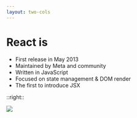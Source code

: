 ```yaml
---
layout: two-cols
---
```


<style>
  .col-left.slidev-page-3 {
    display: grid;
    height: 100%;
    align-items: center;
  }
</style>

<div>

  # React is

  - First release in May 2013
  - Maintained by Meta and community
  - Written in JavaScript
  - Focused on state management & DOM render
  - The first to introduce JSX

</div>

::right::

<div class="grid items-center justify-center h-full">
  <img src="http://assets.stickpng.com/images/584830f5cef1014c0b5e4aa1.png" w="200px" />
</div>
